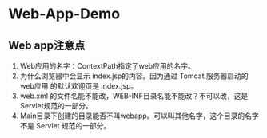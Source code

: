 # Web-App-Demo

## Web app注意点
1. Web应用的名字：ContextPath指定了web应用的名字。
2. 为什么浏览器中会显示 index.jsp的内容。因为通过 Tomcat 服务器启动的 web应用 的默认欢迎页是 index.jsp。
3. web.xml 的文件名能不能改，WEB-INF目录名能不能改？不可以改，这是Servlet规范的一部分。
4. Main目录下创建的目录能否不叫webapp。可以叫其他名字，这个目录的名字不是 Servlet 规范的一部分。
